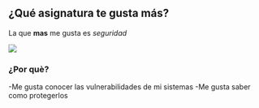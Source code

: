 ## ¿Qué asignatura te gusta más?

La que **mas** me gusta es *seguridad* 

![](https://blog.hubspot.es/hubfs/media/queesseguridadinformatica.jpeg)

### ¿Por què? 
-Me gusta conocer las vulnerabilidades de mi sistemas
-Me gusta saber como protegerlos

